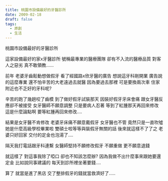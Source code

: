 ```yaml
---
title: 桃園市設備最好的牙醫診所
date: 2009-02-18
draft: false
tags:
  - 原創
  - 生活
---
```

桃園市設備最好的牙醫診所

這家設備最好的家x牙醫診所
號稱最專業的醫療團隊
卻有不入流的醫療品質
對客人之惡劣
真不敢領教......

前年
老婆牙齒鬆動想做假牙
看了經國路x欣牙醫的廣告
想說這牙科剛開業
廣告說的這麼專業
還不怕辛苦的大老遠過去就醫
因為要過去那裡
可是要換兩次車
住家附近也不乏好的牙科呢?

辛苦的跑了幾趟咬了齒模
到了做好假牙試裝那天
因裝好假牙牙床會痛
跟女牙醫反應卻不被接受
女牙醫師不願意調整
只是要病人忍著
等到了紅腫那天再回來修改
這是什麼論點啊
要等紅腫再回來修改....

結果是女牙醫不肯修改
老婆牙床痛不願意戴假牙
女牙醫也不管
竟然只是一直吹噓
她是什麼高級學校畢業啦
雙碩士啦等等與裝假牙無關的話
後來就這樣不了了之
老婆只好回家
交付的定金也泡湯了....

隔天我打電話跟牙科連繫
女醫師堅持不願修改假牙
不願重做
更不願意退錢

就這樣了
對這事我除了啞口
卻也不知該怎麼辦?
因為我做不出什麼事來跟她要還定金
比如說同事建議的
每天到診所裡坐著要錢....

算了
就當是進了黑店
交了整排假牙的錢就當救濟好了.....